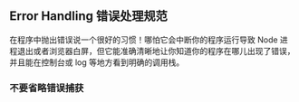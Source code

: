 ## Error Handling 错误处理规范

在程序中抛出错误说一个很好的习惯！哪怕它会中断你的程序运行导致 Node 进程退出或者浏览器白屏，但它能准确清晰地让你知道你的程序在哪儿出现了错误，并且能在控制台或 log 等地方看到明确的调用栈。

### 不要省略错误捕获
